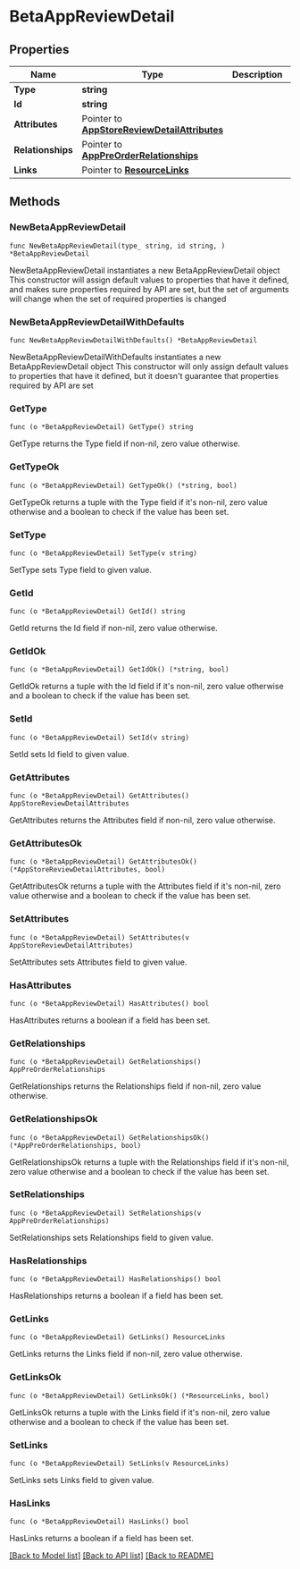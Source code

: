 # BetaAppReviewDetail

## Properties

Name | Type | Description | Notes
------------ | ------------- | ------------- | -------------
**Type** | **string** |  | 
**Id** | **string** |  | 
**Attributes** | Pointer to [**AppStoreReviewDetailAttributes**](AppStoreReviewDetailAttributes.md) |  | [optional] 
**Relationships** | Pointer to [**AppPreOrderRelationships**](AppPreOrderRelationships.md) |  | [optional] 
**Links** | Pointer to [**ResourceLinks**](ResourceLinks.md) |  | [optional] 

## Methods

### NewBetaAppReviewDetail

`func NewBetaAppReviewDetail(type_ string, id string, ) *BetaAppReviewDetail`

NewBetaAppReviewDetail instantiates a new BetaAppReviewDetail object
This constructor will assign default values to properties that have it defined,
and makes sure properties required by API are set, but the set of arguments
will change when the set of required properties is changed

### NewBetaAppReviewDetailWithDefaults

`func NewBetaAppReviewDetailWithDefaults() *BetaAppReviewDetail`

NewBetaAppReviewDetailWithDefaults instantiates a new BetaAppReviewDetail object
This constructor will only assign default values to properties that have it defined,
but it doesn't guarantee that properties required by API are set

### GetType

`func (o *BetaAppReviewDetail) GetType() string`

GetType returns the Type field if non-nil, zero value otherwise.

### GetTypeOk

`func (o *BetaAppReviewDetail) GetTypeOk() (*string, bool)`

GetTypeOk returns a tuple with the Type field if it's non-nil, zero value otherwise
and a boolean to check if the value has been set.

### SetType

`func (o *BetaAppReviewDetail) SetType(v string)`

SetType sets Type field to given value.


### GetId

`func (o *BetaAppReviewDetail) GetId() string`

GetId returns the Id field if non-nil, zero value otherwise.

### GetIdOk

`func (o *BetaAppReviewDetail) GetIdOk() (*string, bool)`

GetIdOk returns a tuple with the Id field if it's non-nil, zero value otherwise
and a boolean to check if the value has been set.

### SetId

`func (o *BetaAppReviewDetail) SetId(v string)`

SetId sets Id field to given value.


### GetAttributes

`func (o *BetaAppReviewDetail) GetAttributes() AppStoreReviewDetailAttributes`

GetAttributes returns the Attributes field if non-nil, zero value otherwise.

### GetAttributesOk

`func (o *BetaAppReviewDetail) GetAttributesOk() (*AppStoreReviewDetailAttributes, bool)`

GetAttributesOk returns a tuple with the Attributes field if it's non-nil, zero value otherwise
and a boolean to check if the value has been set.

### SetAttributes

`func (o *BetaAppReviewDetail) SetAttributes(v AppStoreReviewDetailAttributes)`

SetAttributes sets Attributes field to given value.

### HasAttributes

`func (o *BetaAppReviewDetail) HasAttributes() bool`

HasAttributes returns a boolean if a field has been set.

### GetRelationships

`func (o *BetaAppReviewDetail) GetRelationships() AppPreOrderRelationships`

GetRelationships returns the Relationships field if non-nil, zero value otherwise.

### GetRelationshipsOk

`func (o *BetaAppReviewDetail) GetRelationshipsOk() (*AppPreOrderRelationships, bool)`

GetRelationshipsOk returns a tuple with the Relationships field if it's non-nil, zero value otherwise
and a boolean to check if the value has been set.

### SetRelationships

`func (o *BetaAppReviewDetail) SetRelationships(v AppPreOrderRelationships)`

SetRelationships sets Relationships field to given value.

### HasRelationships

`func (o *BetaAppReviewDetail) HasRelationships() bool`

HasRelationships returns a boolean if a field has been set.

### GetLinks

`func (o *BetaAppReviewDetail) GetLinks() ResourceLinks`

GetLinks returns the Links field if non-nil, zero value otherwise.

### GetLinksOk

`func (o *BetaAppReviewDetail) GetLinksOk() (*ResourceLinks, bool)`

GetLinksOk returns a tuple with the Links field if it's non-nil, zero value otherwise
and a boolean to check if the value has been set.

### SetLinks

`func (o *BetaAppReviewDetail) SetLinks(v ResourceLinks)`

SetLinks sets Links field to given value.

### HasLinks

`func (o *BetaAppReviewDetail) HasLinks() bool`

HasLinks returns a boolean if a field has been set.


[[Back to Model list]](../README.md#documentation-for-models) [[Back to API list]](../README.md#documentation-for-api-endpoints) [[Back to README]](../README.md)



